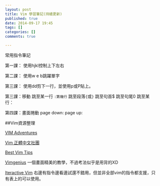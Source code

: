 ```yaml
---
layout: post
title: Vim 學習筆記(持續更新)
published: true
date: 2014-09-17 19:45
tags: []
categories: []
comments: true

---
```

常用指令筆記

第一課：
使用hjkl控制上下左右

第二課：
使用w e b跳躍單字

第三課：
使用dd剪下一行，並使用p或P貼上。

第三課：移動
跳至某一行 ```:第幾行```
跳至段落```{```或```}```
跳至句首$ 
跳至句尾0
跳至某行：


第四課：畫面捲動
page down:
page up:


##Vim資源整理

[VIM Adventures](http://vim-adventures.com/)

[Vim 正體中文社團](https://www.facebook.com/groups/vim.tw/)

[Best Vim Tips](http://vim.wikia.com/wiki/Best_Vim_Tips)

[Vimgenius](http://www.vimgenius.com/)
一個畫面精美的教學，不過考法似乎是用背的XD

[Iteractive Vim](http://www.openvim.com/sandbox.html)
右邊有指令邊看邊試還不錯用，但並非全部vim的指令都支援，只有表上的可以使用。